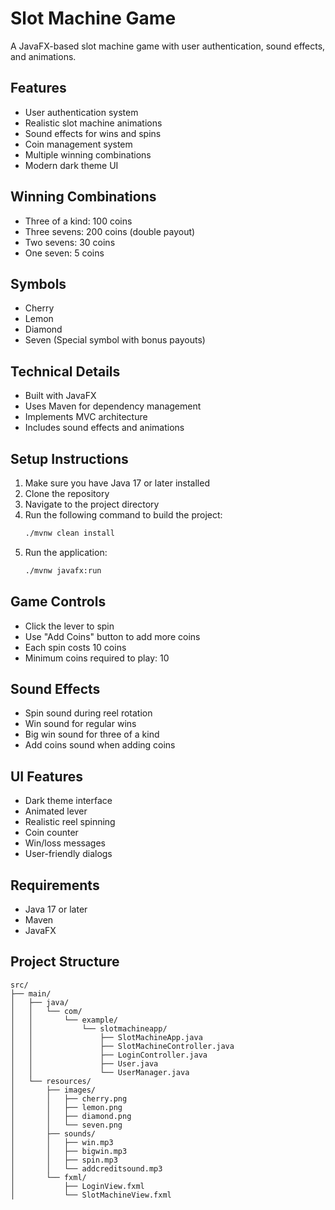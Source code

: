 # Slot Machine Game

A JavaFX-based slot machine game with user authentication, sound effects, and animations.

## Features

- User authentication system
- Realistic slot machine animations
- Sound effects for wins and spins
- Coin management system
- Multiple winning combinations
- Modern dark theme UI

## Winning Combinations

- Three of a kind: 100 coins
- Three sevens: 200 coins (double payout)
- Two sevens: 30 coins
- One seven: 5 coins

## Symbols

- Cherry
- Lemon
- Diamond
- Seven (Special symbol with bonus payouts)

## Technical Details

- Built with JavaFX
- Uses Maven for dependency management
- Implements MVC architecture
- Includes sound effects and animations

## Setup Instructions

1. Make sure you have Java 17 or later installed
2. Clone the repository
3. Navigate to the project directory
4. Run the following command to build the project:
   ```bash
   ./mvnw clean install
   ```
5. Run the application:
   ```bash
   ./mvnw javafx:run
   ```

## Game Controls

- Click the lever to spin
- Use "Add Coins" button to add more coins
- Each spin costs 10 coins
- Minimum coins required to play: 10

## Sound Effects

- Spin sound during reel rotation
- Win sound for regular wins
- Big win sound for three of a kind
- Add coins sound when adding coins

## UI Features

- Dark theme interface
- Animated lever
- Realistic reel spinning
- Coin counter
- Win/loss messages
- User-friendly dialogs

## Requirements

- Java 17 or later
- Maven
- JavaFX

## Project Structure

```
src/
├── main/
│   ├── java/
│   │   └── com/
│   │       └── example/
│   │           └── slotmachineapp/
│   │               ├── SlotMachineApp.java
│   │               ├── SlotMachineController.java
│   │               ├── LoginController.java
│   │               ├── User.java
│   │               └── UserManager.java
│   └── resources/
│       ├── images/
│       │   ├── cherry.png
│       │   ├── lemon.png
│       │   ├── diamond.png
│       │   └── seven.png
│       ├── sounds/
│       │   ├── win.mp3
│       │   ├── bigwin.mp3
│       │   ├── spin.mp3
│       │   └── addcreditsound.mp3
│       └── fxml/
│           ├── LoginView.fxml
│           └── SlotMachineView.fxml
```

